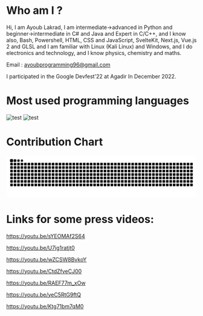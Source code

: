 # Who am I ?

Hi, I am Ayoub Lakrad, I am intermediate->advanced in Python and beginner->intermediate in C# and Java and Expert in C/C++, and I know also, Bash, Powershell, HTML, CSS and JavaScript, SvelteKit, Next.js, Vue.js 2 and GLSL and I am familiar with Linux (Kali Linux) and Windows, and I do electronics and technology, and I know physics, chemistry and maths.

Email : ayoubprogramming96@gmail.com

I participated in the Google Devfest'22 at Agadir In December 2022.

# Most used programming languages
![test](https://github-readme-stats.vercel.app/api?username=AyoubCoding21&show_icons=true&theme=transparent&rank_icon=percentile)
![test](https://github-readme-stats.vercel.app/api/top-langs/?username=AyoubCoding21&layout=donut&theme=transparent)

# Contribution Chart
<picture>
  <source media="(prefers-color-scheme: dark)" srcset="https://raw.githubusercontent.com/matheusgomes28/matheusgomes28/output/github-snake-dark.svg" />
  <source media="(prefers-color-scheme: light)" srcset="https://raw.githubusercontent.com/matheusgomes28/matheusgomes28/output/github-snake.svg" />
  <img alt="github-snake" src="github-snake.svg" />
</picture>

# Links for some press videos: 

https://youtu.be/sYEOMAf2S64 

https://youtu.be/U7ig1ratjt0 

https://youtu.be/wZCSW8BvkoY 

https://youtu.be/CtdZfveCJ00 

https://youtu.be/RAEF77m_xOw 

https://youtu.be/yeC5RtG9ftQ 

https://youtu.be/Ktg71bm7qM0
